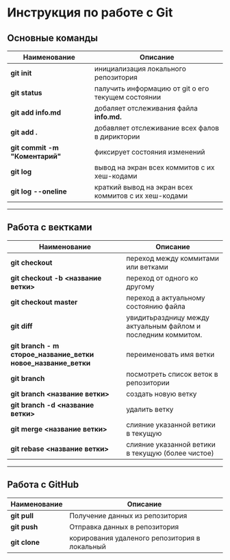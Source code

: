 # Инструкция по работе с Git
 
## Основные команды

|Наименование|Описание|
|-----|----| 
| **git init** | инициализация локального репозитория |
| **git status** | палучить информацию от git о его текущем состоянии |
| **git add info.md** | добаляет отслеживания файла **info.md.** |
| **git add .**  |добавляет отслеживание всех фалов в дириктории |
| **git commit -m "Коментарий"** | фиксирует состояния изменений |
| **git log**| вывод на экран всех коммитов с их хеш-кодами|
| **git log --oneline** | краткий вывод на экран всех коммитов с их хеш-кодами

----
## Работа с вектками

|Наименование|Описание|
|-----|----| 
| **git checkout** | переход между коммитами или ветками |
| **git checkout -b <название ветки>** | переход от одного ко другому 
| **git checkout master** | переход а актуальному состоянию файла |
| **git diff** | увидитьраздницу между актуальным файлом и последним коммитом.
| **git branch - m сторое_название_ветки новое_название_ветки** |переименовать имя ветки |
| **git branch** | посмотреть список веток в репозитории| 
| **git branch <название ветки>** | создать новую ветку |
| **git branch -d <название ветки>** | удалить ветку |
| **git merge <название ветки>** | слияние указанной ветики в текущую |
| **git rebase <название ветки>** | слияние указанной ветики в текущую (более чистое) |
----- 

## Работа с GitHub

|Наименование|Описание|
|-----|----|
| **git pull** | Получение данных из репозитория | 
| **git push** | Отправка данных в репозитория |
| **git clone** | корирования удаленого репозитория в локальный|
